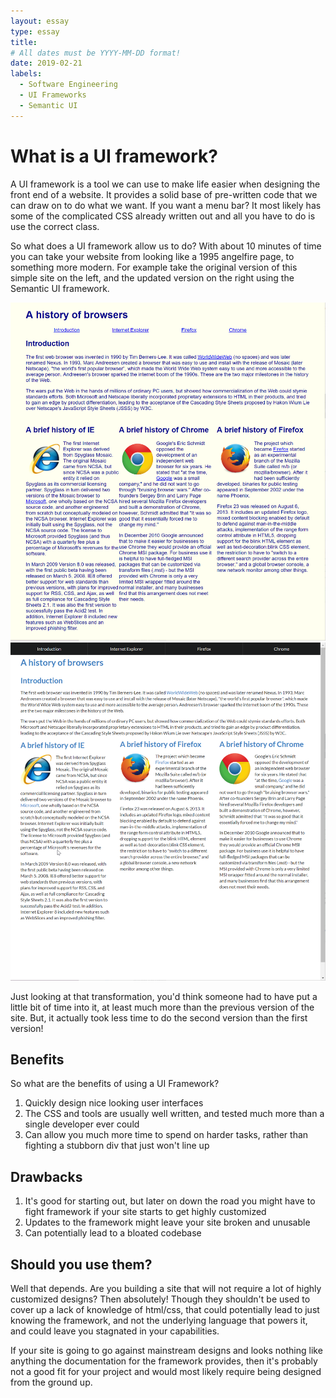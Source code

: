 ```yaml
---
layout: essay
type: essay
title: 
# All dates must be YYYY-MM-DD format!
date: 2019-02-21
labels:
  - Software Engineering
  - UI Frameworks
  - Semantic UI
---
```


<h1> What is a UI framework? </h1>

A UI framework is a tool we can use to make life easier when designing the front end of a website. It provides a solid 
base of pre-written code that we can draw on to do what we want. If you want a menu bar? It most likely has some of the 
complicated CSS already written out and all you have to do is use the correct class. 

So what does a UI framework allow us to do? With about 10 minutes of time you can take your website from looking like
a 1995 angelfire page, to something more modern. For example take the original version of this simple site on the left, and
the updated version on the right using the Semantic UI framework.


<img class="ui large rounded centered floated image" src="../images/browserhistory-old.png">
<img class="ui large rounded centered floated image" src="../images/browserhistory-new.png">

Just looking at that transformation, you'd think someone had to have put a little bit of time into it, at least much more
than the previous version of the site. But, it actually took less time to do the second version than the first version!

<h2>Benefits</h2>
So what are the benefits of using a UI Framework? 
<ol>
  <li>Quickly design nice looking user interfaces</li>
  <li>The CSS and tools are usually well written, and tested much more than a single developer ever could</li>
  <li>Can allow you much more time to spend on harder tasks, rather than fighting a stubborn div that just won't line up</li>
</ol>

<h2>Drawbacks</h2>

<ol>
  <li>It's good for starting out, but later on down the road you might have to fight framework if your site starts to get
  highly customized</li>
  <li>Updates to the framework might leave your site broken and unusable</li>
  <li>Can potentially lead to a bloated codebase</li>
</ol>

<h2>Should you use them?</h2>
Well that depends. Are you building a site that will not require a lot of highly customized designs?
Then absolutely! Though they shouldn't be used to cover up a lack of knowledge of html/css, that could potentially lead to 
just knowing the framework, and not the underlying language that powers it, and could leave you stagnated in your capabilities.

If your site is going to go against mainstream designs and looks nothing like anything the documentation for the framework provides,
then it's probably not a good fit for your project and would most likely require being designed from the ground up.

  